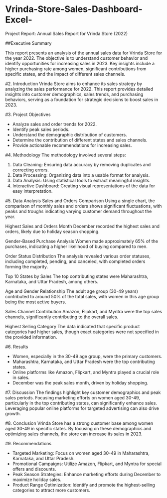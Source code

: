 # Vrinda-Store-Sales-Dashboard-Excel-

Project Report: Annual Sales Report for Vrinda Store (2022)

 ##Executive Summary
 
This report presents an analysis of the annual sales data for Vrinda Store for the year 2022. The objective is to understand customer behavior and identify opportunities for increasing sales in 2023. Key insights include a higher purchasing rate among women, significant contributions from specific states, and the impact of different sales channels.

 #2. Introduction
Vrinda Store aims to enhance its sales strategy by analyzing the sales performance for 2022. This report provides detailed insights into customer demographics, sales trends, and purchasing behaviors, serving as a foundation for strategic decisions to boost sales in 2023.

 #3. Project Objectives
- Analyze sales and order trends for 2022.
- Identify peak sales periods.
- Understand the demographic distribution of customers.
- Determine the contribution of different states and sales channels.
- Provide actionable recommendations for increasing sales.

 #4. Methodology
The methodology involved several steps:
1. Data Cleaning: Ensuring data accuracy by removing duplicates and correcting errors.
2. Data Processing: Organizing data into a usable format for analysis.
3. Data Analysis: Using statistical tools to extract meaningful insights.
4. Interactive Dashboard: Creating visual representations of the data for easy interpretation.

 #5. Data Analysis
 Sales and Orders Comparison
Using a single chart, the comparison of monthly sales and orders shows significant fluctuations, with peaks and troughs indicating varying customer demand throughout the year.

 Highest Sales and Orders Month
December recorded the highest sales and orders, likely due to holiday season shopping.

 Gender-Based Purchase Analysis
Women made approximately 65% of the purchases, indicating a higher likelihood of buying compared to men.

 Order Status Distribution
The analysis revealed various order statuses, including completed, pending, and canceled, with completed orders forming the majority.

 Top 10 States by Sales
The top contributing states were Maharashtra, Karnataka, and Uttar Pradesh, among others.

 Age and Gender Relationship
The adult age group (30-49 years) contributed to around 50% of the total sales, with women in this age group being the most active buyers.

 Sales Channel Contribution
Amazon, Flipkart, and Myntra were the top sales channels, significantly contributing to the overall sales.

 Highest Selling Category
The data indicated that specific product categories had higher sales, though exact categories were not specified in the provided information.

 #6. Results
- Women, especially in the 30-49 age group, were the primary customers.
- Maharashtra, Karnataka, and Uttar Pradesh were the top contributing states.
- Online platforms like Amazon, Flipkart, and Myntra played a crucial role in sales.
- December was the peak sales month, driven by holiday shopping.

 #7. Discussion
The findings highlight key customer demographics and peak sales periods. Focusing marketing efforts on women aged 30-49, particularly in the top contributing states, can significantly enhance sales. Leveraging popular online platforms for targeted advertising can also drive growth.

 #8. Conclusion
Vrinda Store has a strong customer base among women aged 30-49 in specific states. By focusing on these demographics and optimizing sales channels, the store can increase its sales in 2023.

 #9. Recommendations
- Targeted Marketing: Focus on women aged 30-49 in Maharashtra, Karnataka, and Uttar Pradesh.
- Promotional Campaigns: Utilize Amazon, Flipkart, and Myntra for special offers and discounts.
- Peak Season Strategies: Enhance marketing efforts during December to maximize holiday sales.
- Product Range Optimization: Identify and promote the highest-selling categories to attract more customers.

